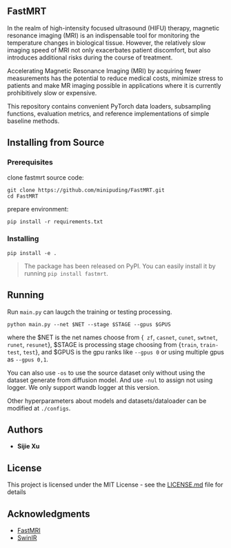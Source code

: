 ## FastMRT

In the realm of high-intensity focused ultrasound (HIFU) therapy, magnetic resonance imaging (MRI) is an indispensable tool for monitoring the temperature changes in biological tissue. However, the relatively slow imaging speed of MRI not only exacerbates patient discomfort, but also introduces additional risks during the course of treatment.

Accelerating Magnetic Resonance Imaging (MRI) by acquiring fewer measurements has the potential to reduce medical costs, minimize stress to patients and make MR imaging possible in applications where it is currently prohibitively slow or expensive.

This repository contains convenient PyTorch data loaders, subsampling functions, evaluation metrics, and reference implementations of simple baseline methods.

## Installing from Source

### Prerequisites

clone fastmrt source code:

```
git clone https://github.com/minipuding/FastMRT.git
cd FastMRT
```

prepare environment:

```
pip install -r requirements.txt
```

### Installing

```
pip install -e .
```

> The package has been released on PyPI. You can easily install it by running `pip install fastmrt`.

## Running

Run `main.py` can laugch the training or testing processing.

```
python main.py --net $NET --stage $STAGE --gpus $GPUS 
```

where the \$NET is the net names choose from {` zf`,  `casnet`, `cunet`, `swtnet`, `runet`, `resunet`}, \$STAGE is processing stage choosing from {`train`, `train-test`, `test`}, and \$GPUS is the gpu ranks like `--gpus 0` or using multiple gpus as `--gpus 0,1`.

You can also use `-os` to use the source dataset only without using the dataset generate from diffusion model. And use `-nul` to assign not using logger. We only support wandb logger at this version.

Other hyperparameters about models and datasets/dataloader can be modified at `./configs`.

## Authors

* **Sijie Xu**

## License

This project is licensed under the MIT License - see the [LICENSE.md](LICENSE.md) file for details

## Acknowledgments

* [FastMRI](https://fastmri.med.nyu.edu/)
* [SwinIR](https://github.com/JingyunLiang/SwinIR)
